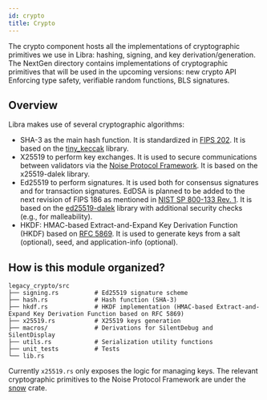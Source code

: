 ```yaml
---
id: crypto
title: Crypto
---
```


The crypto component hosts all the implementations of cryptographic primitives we use in Libra: hashing, signing, and key derivation/generation. The NextGen directory contains implementations of cryptographic primitives that will be used in the upcoming versions: new crypto API Enforcing type safety, verifiable random functions, BLS signatures.

## Overview

Libra makes use of several cryptographic algorithms:

* SHA-3 as the main hash function. It is standardized in [FIPS 202](https://nvlpubs.nist.gov/nistpubs/FIPS/NIST.FIPS.202.pdf). It is based on the [tiny_keccak](https://docs.rs/tiny-keccak/1.4.2/tiny_keccak/) library.
* X25519 to perform key exchanges. It is used to secure communications between validators via the [Noise Protocol Framework](http://www.noiseprotocol.org/noise.html). It is based on the x25519-dalek library.
* Ed25519 to perform signatures. It is used both for consensus signatures and for transaction signatures. EdDSA is planned to be added to the next revision of FIPS 186 as mentioned in [NIST SP 800-133 Rev. 1](https://nvlpubs.nist.gov/nistpubs/SpecialPublications/NIST.SP.800-133r1-draft.pdf). It is based on the [ed25519-dalek](https://docs.rs/ed25519-dalek/1.0.0-pre.1/ed25519_dalek/) library with additional security checks (e.g., for malleability).
* HKDF: HMAC-based Extract-and-Expand Key Derivation Function (HKDF) based on [RFC 5869](https://tools.ietf.org/html/rfc5869). It is used to generate keys from a salt (optional), seed, and application-info (optional).

## How is this module organized?
    legacy_crypto/src
    ├── signing.rs          # Ed25519 signature scheme
    ├── hash.rs             # Hash function (SHA-3)
    ├── hkdf.rs             # HKDF implementation (HMAC-based Extract-and-Expand Key Derivation Function based on RFC 5869)
    ├── x25519.rs           # X25519 keys generation
    ├── macros/             # Derivations for SilentDebug and SilentDisplay
    ├── utils.rs            # Serialization utility functions
    ├── unit_tests          # Tests
    └── lib.rs


Currently `x25519.rs` only exposes the logic for managing keys. The relevant cryptographic primitives to the Noise Protocol Framework are under the [snow](https://docs.rs/snow/0.5.2/snow/) crate.